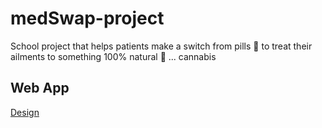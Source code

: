 # medSwap-project
School project that helps patients make a switch from pills 💊 to treat their ailments to something 100% natural 🌱 ... cannabis 

## Web App
[Design](https://www.figma.com/file/m8zbzDpJwFnoXLZCwUaIwE/MedSwap-WebApp?node-id=0%3A1)

